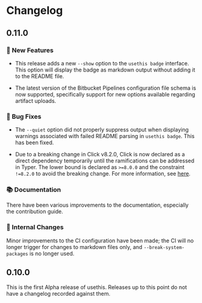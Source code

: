 # Changelog

## 0.11.0

### 🚀 New Features

- This release adds a new `--show` option to the `usethis badge` interface. This option will display the badge as markdown output without adding it to the README file.

- The latest version of the Bitbucket Pipelines configuration file schema is now supported, specifically support for new options available regarding artifact uploads.

### 🐞 Bug Fixes

- The `--quiet` option did not properly suppress output when displaying warnings associated with failed README parsing in `usethis badge`. This has been fixed.

- Due to a breaking change in Click v8.2.0, Click is now declared as a direct dependency temporarily until the ramifications can be addressed in Typer. The lower bound is declared as `>=8.0.0` and the constraint `!=8.2.0` to avoid the breaking change. For more information, see [here](https://github.com/fastapi/typer/discussions/1215).

### 📚 Documentation

There have been various improvements to the documentation, especially the contribution guide.

### 🔧 Internal Changes

Minor improvements to the CI configuration have been made; the CI will no longer trigger for changes to markdown files only, and `--break-system-packages` is no longer used.

## 0.10.0

This is the first Alpha release of usethis. Releases up to this point do not have
a changelog recorded against them.
